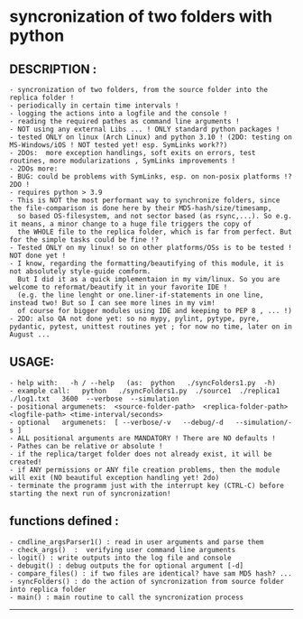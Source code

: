 
syncronization of two folders with python
===================================================

DESCRIPTION :
-------------------------
    - syncronization of two folders, from the source folder into the replica folder !
    - periodically in certain time intervals !
    - logging the actions into a logfile and the console !
    - reading the required pathes as command line arguments !
    - NOT using any external Libs ... ! ONLY standard python packages !
    - tested ONLY on linux (Arch Linux) and python 3.10 ! (2DO: testing on MS-Windows/iOS ! NOT tested yet! esp. SymLinks work??)
    - 2DOs:  more exception handlings, soft exits on errors, test routines, more modularizations , SymLinks improvements !
    - 2DOs more: 
    - BUG: could be problems with SymLinks, esp. on non-posix platforms !? 2DO !
    - requires python > 3.9
    - This is NOT the most performant way to synchronize folders, since the file-comparison is done here by their MD5-hash/size/timesamp,
      so based OS-filesystem, and not sector based (as rsync,...). So e.g. it means, a minor change to a huge file triggers the copy of
      the WHOLE file to the replica folder, which is far from perfect. But for the simple tasks could be fine !?
    - Tested ONLY on my linux! so on other platforms/OSs is to be tested ! NOT done yet !
    - I know, regarding the formatting/beautifying of this module, it is not absolutely style-guide comform.
      But I did it as a quick implementaion in my vim/linux. So you are welcome to reformat/beautify it in your favorite IDE !
      (e.g. the line lenght or one.liner-if-statements in one line, instead two! But so I can see more lines in my vim!
      of course for bigger modules using IDE and keeping to PEP 8 , ... !)
    - 2DO: also QA not done yet: so no mypy, pylint, pytype, pyre, pydantic, pytest, unittest routines yet ; for now no time, later on in August ...

USAGE:
-------------------------
    - help with:   -h / --help   (as:  python   ./syncFolders1.py  -h)
    - example call:   python   ./syncFolders1.py  ./source1  ./replica1  ./log1.txt   3600  --verbose  --simulation
    - positional argumenets:  <source-folder-path>  <replica-folder-path>  <logfile-path> <time-interval/seconds>
    - optional   argumenets:  [ --verbose/-v   --debug/-d   --simulation/-s ] 
    - ALL positional arguments are MANDATORY ! There are NO defaults !
    - Pathes can be relative or absolute !
    - if the replica/target folder does not already exist, it will be created!
    - if ANY permissions or ANY file creation problems, then the module will exit (NO beautiful exception handling yet! 2do)
    - terminate the programm just with the interrupt key (CTRL-C) before starting the next run of syncronization!

functions defined :
-------------------------
    - cmdline_argsParser1() : read in user arguments and parse them
    - check_args()  :  verifying user command line arguments
    - logit() : write outputs into the log file and console
    - debugit() : debug outputs the for optional argument [-d]
    - compare_files() : if two files are identical? have sam MD5 hash? ...
    - syncFolders() : do the action of syncronization from source folder into replica folder
    - main() : main routine to call the syncronization process
______________________________________________________________________


